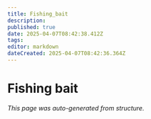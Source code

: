 ```yaml
---
title: Fishing_bait
description: 
published: true
date: 2025-04-07T08:42:38.412Z
tags: 
editor: markdown
dateCreated: 2025-04-07T08:42:36.364Z
---
```


# Fishing bait

*This page was auto-generated from structure.*